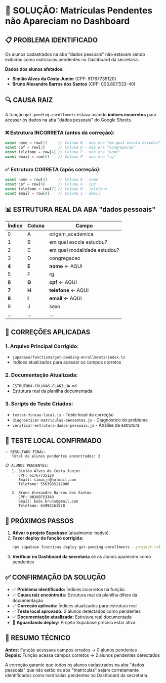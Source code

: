 # 🎯 SOLUÇÃO: Matrículas Pendentes não Apareciam no Dashboard

## 📋 **PROBLEMA IDENTIFICADO**

Os alunos cadastrados na aba "dados pessoais" não estavam sendo exibidos como matrículas pendentes no Dashboard da secretaria.

**Dados dos alunos afetados:**
- **Simião Alves da Costa Junior** (CPF: 61767735120)
- **Bruno Alexandre Barros dos Santos** (CPF: 003.807.533-40)

## 🔍 **CAUSA RAIZ**

A função `get-pending-enrollments` estava usando **índices incorretos** para acessar os dados na aba "dados pessoais" do Google Sheets.

### ❌ **Estrutura INCORRETA (antes da correção):**
```typescript
const nome = row[1]     // Coluna B - mas era "em qual escola estudou?"
const cpf = row[3]      // Coluna D - mas era "congregacao"  
const telefone = row[4] // Coluna E - mas era "nome"
const email = row[5]    // Coluna F - mas era "rg"
```

### ✅ **Estrutura CORRETA (após correção):**
```typescript
const nome = row[4]     // Coluna E - nome
const cpf = row[6]      // Coluna G - cpf
const telefone = row[7] // Coluna H - telefone
const email = row[8]    // Coluna I - email
```

## 📊 **ESTRUTURA REAL DA ABA "dados pessoais"**

| Índice | Coluna | Campo |
|--------|--------|-------|
| 0 | A | origem_academica |
| 1 | B | em qual escola estudou? |
| 2 | C | em qual modalidade estudou? |
| 3 | D | congregacao |
| **4** | **E** | **nome** ← AQUI |
| 5 | F | rg |
| **6** | **G** | **cpf** ← AQUI |
| **7** | **H** | **telefone** ← AQUI |
| **8** | **I** | **email** ← AQUI |
| 9 | J | sexo |
| ... | ... | ... |

## 🔧 **CORREÇÕES APLICADAS**

### 1. **Arquivo Principal Corrigido:**
- `supabase/functions/get-pending-enrollments/index.ts`
- Índices atualizados para acessar os campos corretos

### 2. **Documentação Atualizada:**
- `ESTRUTURA-COLUNAS-PLANILHA.md`
- Estrutura real da planilha documentada

### 3. **Scripts de Teste Criados:**
- `testar-funcao-local.js` - Teste local da correção
- `diagnosticar-matriculas-pendentes.js` - Diagnóstico do problema
- `verificar-estrutura-dados-pessoais.js` - Análise da estrutura

## 🧪 **TESTE LOCAL CONFIRMADO**

```
✅ RESULTADO FINAL:
   Total de alunos pendentes encontrados: 2

📋 ALUNOS PENDENTES:
   1. Simião Alves da Costa Junior
      CPF: 61767735120
      Email: simacjr@hotmail.com
      Telefone: 5563985112006

   2. Bruno Alexandre Barros dos Santos
      CPF: 00380753340
      Email: babs.bruno@gmail.com
      Telefone: 63992261578
```

## 🚀 **PRÓXIMOS PASSOS**

1. **Ativar o projeto Supabase** (atualmente inativo)
2. **Fazer deploy da função corrigida:**
   ```bash
   npx supabase functions deploy get-pending-enrollments --project-ref wuwzrzviovozzczqzaya
   ```
3. **Verificar no Dashboard da secretaria** se os alunos aparecem como pendentes

## ✅ **CONFIRMAÇÃO DA SOLUÇÃO**

- ✅ **Problema identificado:** Índices incorretos na função
- ✅ **Causa raiz encontrada:** Estrutura real da planilha difere da documentação
- ✅ **Correção aplicada:** Índices atualizados para estrutura real
- ✅ **Teste local aprovado:** 2 alunos detectados como pendentes
- ✅ **Documentação atualizada:** Estrutura real documentada
- 🔄 **Aguardando deploy:** Projeto Supabase precisa estar ativo

## 📝 **RESUMO TÉCNICO**

**Antes:** Função acessava campos errados → 0 alunos pendentes  
**Depois:** Função acessa campos corretos → 2 alunos pendentes detectados

A correção garante que todos os alunos cadastrados na aba "dados pessoais" que não estão na aba "matriculas" sejam corretamente identificados como matrículas pendentes no Dashboard da secretaria.
